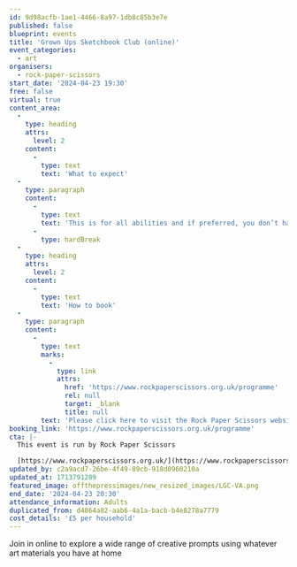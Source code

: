 ```yaml
---
id: 9d98acfb-1ae1-4466-8a97-1db8c85b3e7e
published: false
blueprint: events
title: 'Grown Ups Sketchbook Club (online)'
event_categories:
  - art
organisers:
  - rock-paper-scissors
start_date: '2024-04-23 19:30'
free: false
virtual: true
content_area:
  -
    type: heading
    attrs:
      level: 2
    content:
      -
        type: text
        text: 'What to expect'
  -
    type: paragraph
    content:
      -
        type: text
        text: 'This is for all abilities and if preferred, you don’t have to be visible or contribute in any way if you choose. Everybody is welcome!'
      -
        type: hardBreak
  -
    type: heading
    attrs:
      level: 2
    content:
      -
        type: text
        text: 'How to book'
  -
    type: paragraph
    content:
      -
        type: text
        marks:
          -
            type: link
            attrs:
              href: 'https://www.rockpaperscissors.org.uk/programme'
              rel: null
              target: _blank
              title: null
        text: 'Please click here to visit the Rock Paper Scissors website and book your place.'
booking_link: 'https://www.rockpaperscissors.org.uk/programme'
cta: |-
  This event is run by Rock Paper Scissors

  [https://www.rockpaperscissors.org.uk/](https://www.rockpaperscissors.org.uk/)
updated_by: c2a9acd7-26be-4f49-89cb-918d0960210a
updated_at: 1713791209
featured_image: offthepressimages/new_resized_images/LGC-VA.png
end_date: '2024-04-23 20:30'
attendance_information: Adults
duplicated_from: d4864a82-aab6-4a1a-bacb-b4e8278a7779
cost_details: '£5 per household'
---
```

Join in online to explore a wide range of creative prompts using whatever art materials you have at home